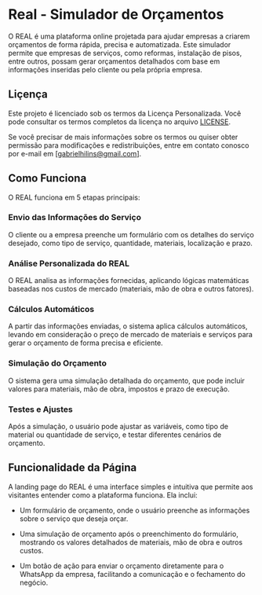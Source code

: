 # Real - Simulador de Orçamentos

O REAL é uma plataforma online projetada para ajudar empresas a criarem orçamentos de forma rápida, precisa e automatizada. Este simulador permite que empresas de serviços, como reformas, instalação de pisos, entre outros, possam gerar orçamentos detalhados com base em informações inseridas pelo cliente ou pela própria empresa.

## Liçença

Este projeto é licenciado sob os termos da Licença Personalizada. Você pode consultar os termos completos da licença no arquivo [LICENSE](/LICENCE.txt).

Se você precisar de mais informações sobre os termos ou quiser obter permissão para modificações e redistribuições, entre em contato conosco por e-mail em [gabrielhilins@gmail.com].

## Como Funciona
O REAL funciona em 5 etapas principais:

### Envio das Informações do Serviço
O cliente ou a empresa preenche um formulário com os detalhes do serviço desejado, como tipo de serviço, quantidade, materiais, localização e prazo.

### Análise Personalizada do REAL
O REAL analisa as informações fornecidas, aplicando lógicas matemáticas baseadas nos custos de mercado (materiais, mão de obra e outros fatores).

### Cálculos Automáticos
A partir das informações enviadas, o sistema aplica cálculos automáticos, levando em consideração o preço de mercado de materiais e serviços para gerar o orçamento de forma precisa e eficiente.

### Simulação do Orçamento
O sistema gera uma simulação detalhada do orçamento, que pode incluir valores para materiais, mão de obra, impostos e prazo de execução.

### Testes e Ajustes
Após a simulação, o usuário pode ajustar as variáveis, como tipo de material ou quantidade de serviço, e testar diferentes cenários de orçamento.

## Funcionalidade da Página
A landing page do REAL é uma interface simples e intuitiva que permite aos visitantes entender como a plataforma funciona. Ela inclui:

- Um formulário de orçamento, onde o usuário preenche as informações sobre o serviço que deseja orçar.

- Uma simulação de orçamento após o preenchimento do formulário, mostrando os valores detalhados de materiais, mão de obra e outros custos.

- Um botão de ação para enviar o orçamento diretamente para o WhatsApp da empresa, facilitando a comunicação e o fechamento do negócio.